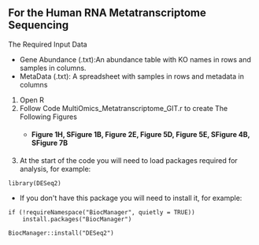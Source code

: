 ## For the Human RNA Metatranscriptome Sequencing
The Required Input Data
* Gene Abundance (.txt):An abundance table with KO names in rows and samples in columns.
* MetaData (.txt): A spreadsheet with samples in rows and metadata in columns

1. Open R
1. Follow Code MultiOmics_Metatranscriptome_GIT.r to create The Following Figures
    * #### Figure 1H, SFigure 1B, Figure 2E, Figure 5D, Figure 5E, SFigure 4B, SFigure 7B
1. At the start of the code you will need to load packages required for analysis, for example:
```
library(DESeq2)
```
* If you don't have this package you will need to install it, for example:

```
if (!requireNamespace("BiocManager", quietly = TRUE))
    install.packages("BiocManager")

BiocManager::install("DESeq2")
```
